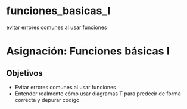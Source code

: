 # funciones_basicas_I

 evitar errores comunes al usar funciones

# Asignación: Funciones básicas I

## Objetivos

* Evitar errores comunes al usar funciones
* Entender realmente cómo usar diagramas T para predecir de forma correcta y depurar código
